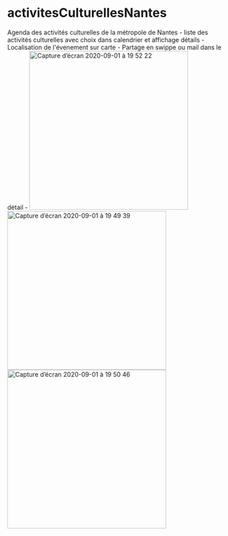 # activitesCulturellesNantes
Agenda des activités culturelles de la métropole de Nantes - 
liste des activités culturelles avec choix dans calendrier et affichage détails - 
Localisation de l'évenement sur carte - 
Partage en swippe ou mail dans le détail -
<img width="362" alt="Capture d’écran 2020-09-01 à 19 52 22" src="https://user-images.githubusercontent.com/47221695/91889117-973b2100-ec8d-11ea-9779-90519c124f96.png"><img width="362" alt="Capture d’écran 2020-09-01 à 19 49 39" src="https://user-images.githubusercontent.com/47221695/91889206-c2257500-ec8d-11ea-86b8-3c7fd8dcb9b0.png"><img width="362" alt="Capture d’écran 2020-09-01 à 19 50 46" src="https://user-images.githubusercontent.com/47221695/91889289-e1bc9d80-ec8d-11ea-8afd-228fdc4ccbcd.png">

